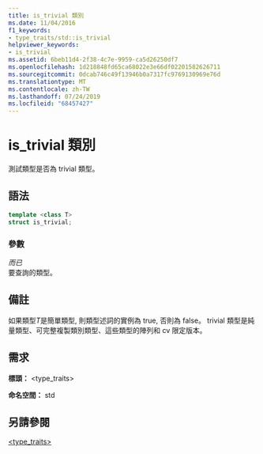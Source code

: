 ```yaml
---
title: is_trivial 類別
ms.date: 11/04/2016
f1_keywords:
- type_traits/std::is_trivial
helpviewer_keywords:
- is_trivial
ms.assetid: 6beb11d4-2f38-4c7e-9959-ca5d26250df7
ms.openlocfilehash: 1d218848fd65ca68022e3e66df02201582626711
ms.sourcegitcommit: 0dcab746c49f13946b0a7317fc9769130969e76d
ms.translationtype: MT
ms.contentlocale: zh-TW
ms.lasthandoff: 07/24/2019
ms.locfileid: "68457427"
---
```

# <a name="istrivial-class"></a>is_trivial 類別

測試類型是否為 trivial 類型。

## <a name="syntax"></a>語法

```cpp
template <class T>
struct is_trivial;
```

### <a name="parameters"></a>參數

*而已*\
要查詢的類型。

## <a name="remarks"></a>備註

如果類型*T*是簡單類型, 則類型述詞的實例為 true, 否則為 false。 trivial 類型是純量類型、可完整複製類別類型、這些類型的陣列和 cv 限定版本。

## <a name="requirements"></a>需求

**標頭：** \<type_traits>

**命名空間：** std

## <a name="see-also"></a>另請參閱

[<type_traits>](../standard-library/type-traits.md)
